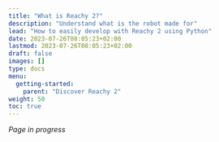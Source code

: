 ```yaml
---
title: "What is Reachy 2?"
description: "Understand what is the robot made for"
lead: "How to easily develop with Reachy 2 using Python"
date: 2023-07-26T08:05:23+02:00
lastmod: 2023-07-26T08:05:23+02:00
draft: false
images: []
type: docs
menu:
  getting-started:
    parent: "Discover Reachy 2"
weight: 50
toc: true
---
```


*Page in progress*